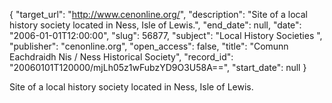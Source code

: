 {
  "target_url": "http://www.cenonline.org/", 
  "description": "Site of a local history society located in Ness, Isle of Lewis.", 
  "end_date": null, 
  "date": "2006-01-01T12:00:00", 
  "slug": 56877, 
  "subject": "Local History Societies ", 
  "publisher": "cenonline.org", 
  "open_access": false, 
  "title": "Comunn Eachdraidh Nis / Ness Historical Society", 
  "record_id": "20060101T120000/mjLh05z1wFubzYD9O3U58A==", 
  "start_date": null
}

Site of a local history society located in Ness, Isle of Lewis.